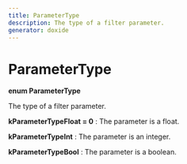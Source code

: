 ```yaml
---
title: ParameterType
description: The type of a filter parameter. 
generator: doxide
---
```



# ParameterType

**enum ParameterType**


The type of a filter parameter.
         




**kParameterTypeFloat = 0**
:   The parameter is a float.


**kParameterTypeInt**
:   The parameter is an integer.


**kParameterTypeBool**
:   The parameter is a boolean.



